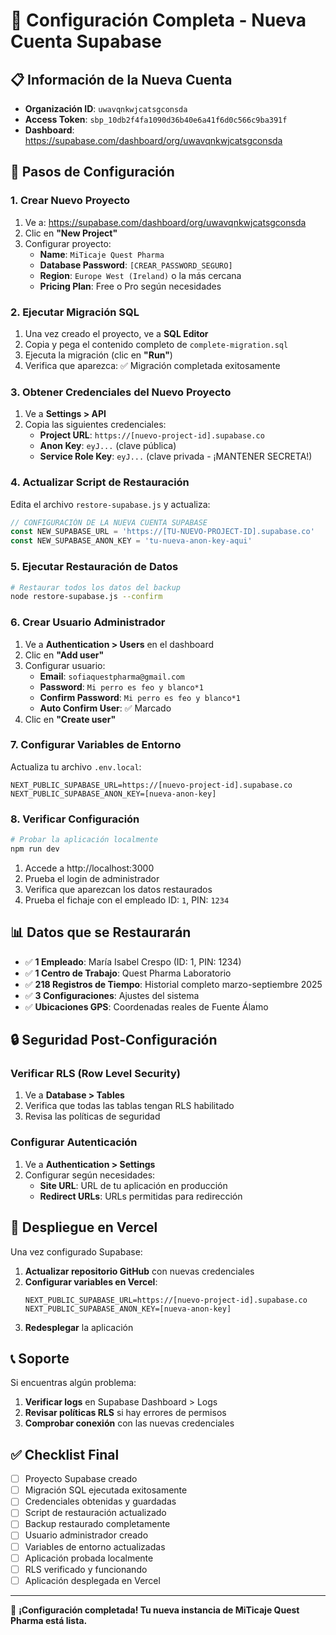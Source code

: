 # 🚀 Configuración Completa - Nueva Cuenta Supabase

## 📋 Información de la Nueva Cuenta

- **Organización ID**: `uwavqnkwjcatsgconsda`
- **Access Token**: `sbp_10db2f4fa1090d36b40e6a41f6d0c566c9ba391f`
- **Dashboard**: https://supabase.com/dashboard/org/uwavqnkwjcatsgconsda

## 🔧 Pasos de Configuración

### 1. Crear Nuevo Proyecto

1. Ve a: https://supabase.com/dashboard/org/uwavqnkwjcatsgconsda
2. Clic en **"New Project"**
3. Configurar proyecto:
   - **Name**: `MiTicaje Quest Pharma`
   - **Database Password**: `[CREAR_PASSWORD_SEGURO]`
   - **Region**: `Europe West (Ireland)` o la más cercana
   - **Pricing Plan**: Free o Pro según necesidades

### 2. Ejecutar Migración SQL

1. Una vez creado el proyecto, ve a **SQL Editor**
2. Copia y pega el contenido completo de `complete-migration.sql`
3. Ejecuta la migración (clic en **"Run"**)
4. Verifica que aparezca: ✅ Migración completada exitosamente

### 3. Obtener Credenciales del Nuevo Proyecto

1. Ve a **Settings > API**
2. Copia las siguientes credenciales:
   - **Project URL**: `https://[nuevo-project-id].supabase.co`
   - **Anon Key**: `eyJ...` (clave pública)
   - **Service Role Key**: `eyJ...` (clave privada - ¡MANTENER SECRETA!)

### 4. Actualizar Script de Restauración

Edita el archivo `restore-supabase.js` y actualiza:

```javascript
// CONFIGURACIÓN DE LA NUEVA CUENTA SUPABASE
const NEW_SUPABASE_URL = 'https://[TU-NUEVO-PROJECT-ID].supabase.co'
const NEW_SUPABASE_ANON_KEY = 'tu-nueva-anon-key-aqui'
```

### 5. Ejecutar Restauración de Datos

```bash
# Restaurar todos los datos del backup
node restore-supabase.js --confirm
```

### 6. Crear Usuario Administrador

1. Ve a **Authentication > Users** en el dashboard
2. Clic en **"Add user"**
3. Configurar usuario:
   - **Email**: `sofiaquestpharma@gmail.com`
   - **Password**: `Mi perro es feo y blanco*1`
   - **Confirm Password**: `Mi perro es feo y blanco*1`
   - **Auto Confirm User**: ✅ Marcado
4. Clic en **"Create user"**

### 7. Configurar Variables de Entorno

Actualiza tu archivo `.env.local`:

```env
NEXT_PUBLIC_SUPABASE_URL=https://[nuevo-project-id].supabase.co
NEXT_PUBLIC_SUPABASE_ANON_KEY=[nueva-anon-key]
```

### 8. Verificar Configuración

```bash
# Probar la aplicación localmente
npm run dev
```

1. Accede a http://localhost:3000
2. Prueba el login de administrador
3. Verifica que aparezcan los datos restaurados
4. Prueba el fichaje con el empleado ID: `1`, PIN: `1234`

## 📊 Datos que se Restaurarán

- ✅ **1 Empleado**: María Isabel Crespo (ID: 1, PIN: 1234)
- ✅ **1 Centro de Trabajo**: Quest Pharma Laboratorio
- ✅ **218 Registros de Tiempo**: Historial completo marzo-septiembre 2025
- ✅ **3 Configuraciones**: Ajustes del sistema
- ✅ **Ubicaciones GPS**: Coordenadas reales de Fuente Álamo

## 🔒 Seguridad Post-Configuración

### Verificar RLS (Row Level Security)
1. Ve a **Database > Tables**
2. Verifica que todas las tablas tengan RLS habilitado
3. Revisa las políticas de seguridad

### Configurar Autenticación
1. Ve a **Authentication > Settings**
2. Configurar según necesidades:
   - **Site URL**: URL de tu aplicación en producción
   - **Redirect URLs**: URLs permitidas para redirección

## 🚀 Despliegue en Vercel

Una vez configurado Supabase:

1. **Actualizar repositorio GitHub** con nuevas credenciales
2. **Configurar variables en Vercel**:
   ```
   NEXT_PUBLIC_SUPABASE_URL=https://[nuevo-project-id].supabase.co
   NEXT_PUBLIC_SUPABASE_ANON_KEY=[nueva-anon-key]
   ```
3. **Redesplegar** la aplicación

## 📞 Soporte

Si encuentras algún problema:

1. **Verificar logs** en Supabase Dashboard > Logs
2. **Revisar políticas RLS** si hay errores de permisos
3. **Comprobar conexión** con las nuevas credenciales

## ✅ Checklist Final

- [ ] Proyecto Supabase creado
- [ ] Migración SQL ejecutada exitosamente
- [ ] Credenciales obtenidas y guardadas
- [ ] Script de restauración actualizado
- [ ] Backup restaurado completamente
- [ ] Usuario administrador creado
- [ ] Variables de entorno actualizadas
- [ ] Aplicación probada localmente
- [ ] RLS verificado y funcionando
- [ ] Aplicación desplegada en Vercel

---

🎉 **¡Configuración completada! Tu nueva instancia de MiTicaje Quest Pharma está lista.**
